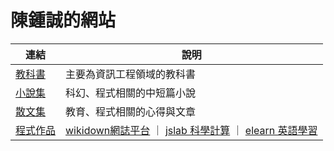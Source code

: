 # 陳鍾誠的網站


| 連結  |  說明  |
|--------|-----------|
|  [教科書](../book/home.html)  |  主要為資訊工程領域的教科書  |
|  [小說集](../novel/home.html)  |  科幻、程式相關的中短篇小說  |
|  [散文集](article.html)  |  教育、程式相關的心得與文章  |
|  [程式作品](../ccc/code.html)  |  [wikidown網誌平台](https://github.com/ccckmit/wikidown.js) ｜ [jslab 科學計算](https://github.com/ccckmit/jslab/) ｜ [elearn 英語學習](https://github.com/ccckmit/elearn/) |